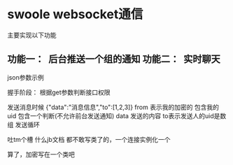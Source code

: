 # swoole websocket通信
主要实现以下功能

功能一：
  后台推送一个组的通知
功能二：
  实时聊天
----
json参数示例

握手阶段：
根据get参数判断接口权限

发送消息时候
{"data":"消息信息","to":[1,2,3]}
from 表示我的加密的 包含我的uid 包含一个判断(不允许前台发送通知)
data 发送的内容
to表示发送人的uid是数组 发送循环



吐tm个槽
什么jb文档 都不敢写类了的，一个连接实例化一个

算了，加密写在一个类吧
